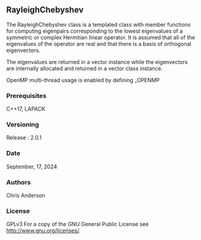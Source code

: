 ## RayleighChebyshev

The RayleighChebyshev class is a templated class with member functions for computing eigenpairs
corresponding to the lowest eigenvalues of a symmetric or complex Hermitian linear operator. It is
assumed that all of the eigenvalues of the operator are real and that there is a basis of orthogonal eigenvectors. 

The eigenvalues are returned in a vector<double> instance while the eigenvectors are internally allocated and returned in a vector<Vtype> class instance.

OpenMP multi-thread usage is enabled by defining _OPENMP


### Prerequisites
C++17, LAPACK
### Versioning
Release : 2.0.1
### Date
September, 17, 2024
### Authors
Chris Anderson
### License
GPLv3  For a copy of the GNU General Public License see <http://www.gnu.org/licenses/>.




